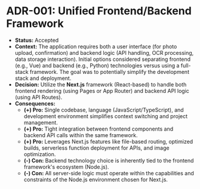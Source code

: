 # ADR-001: Unified Frontend/Backend Framework

- **Status:** Accepted
- **Context:** The application requires both a user interface (for photo upload, confirmation) and backend logic (API handling, OCR processing, data storage interaction). Initial options considered separating frontend (e.g., Vue) and backend (e.g., Python) technologies versus using a full-stack framework. The goal was to potentially simplify the development stack and deployment.
- **Decision:** Utilize the **Next.js** framework (React-based) to handle both frontend rendering (using Pages or App Router) and backend API logic (using API Routes).
- **Consequences:**
  - **(+) Pro:** Single codebase, language (JavaScript/TypeScript), and development environment simplifies context switching and project management.
  - **(+) Pro:** Tight integration between frontend components and backend API calls within the same framework.
  - **(+) Pro:** Leverages Next.js features like file-based routing, optimized builds, serverless function deployment for APIs, and image optimization.
  - **(-) Con:** Backend technology choice is inherently tied to the frontend framework's ecosystem (Node.js).
  - **(-) Con:** All server-side logic must operate within the capabilities and constraints of the Node.js environment chosen for Next.js.
